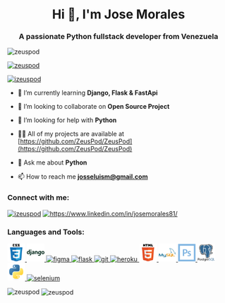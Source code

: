 
                    

<h1 align="center">Hi 👋, I'm Jose Morales</h1>
<h3 align="center">A passionate Python fullstack developer from Venezuela</h3>

<p align="left"> <img src="https://komarev.com/ghpvc/?username=zeuspod&label=Profile%20views&color=0e75b6&style=flat" alt="zeuspod" /> </p>

<p align="left"> <a href="https://github.com/ryo-ma/github-profile-trophy"><img src="https://github-profile-trophy.vercel.app/?username=zeuspod" alt="zeuspod" /></a> </p>

<p align="left"> <a href="https://twitter.com/izeuspod" target="blank"><img src="https://img.shields.io/twitter/follow/izeuspod?logo=twitter&style=for-the-badge" alt="izeuspod" /></a> </p>

- 🌱 I’m currently learning **Django, Flask & FastApi**

- 👯 I’m looking to collaborate on **Open Source Project**

- 🤝 I’m looking for help with **Python**

- 👨‍💻 All of my projects are available at [https://github.com/ZeusPod/ZeusPod](https://github.com/ZeusPod/ZeusPod)

- 💬 Ask me about **Python**

- 📫 How to reach me **josseluism@gmail.com**

<h3 align="left">Connect with me:</h3>
<p align="left">
<a href="https://twitter.com/izeuspod" target="blank"><img align="center" src="https://raw.githubusercontent.com/rahuldkjain/github-profile-readme-generator/master/src/images/icons/Social/twitter.svg" alt="izeuspod" height="30" width="40" /></a>
<a href="https://linkedin.com/in/https://www.linkedin.com/in/josemorales81/" target="blank"><img align="center" src="https://raw.githubusercontent.com/rahuldkjain/github-profile-readme-generator/master/src/images/icons/Social/linked-in-alt.svg" alt="https://www.linkedin.com/in/josemorales81/" height="30" width="40" /></a>
</p>

<h3 align="left">Languages and Tools:</h3>
<p align="left"> <a href="https://www.w3schools.com/css/" target="_blank"> <img src="https://raw.githubusercontent.com/devicons/devicon/master/icons/css3/css3-original-wordmark.svg" alt="css3" width="40" height="40"/> </a> <a href="https://www.djangoproject.com/" target="_blank"> <img src="https://raw.githubusercontent.com/github/explore/7456fdff59816d37ef383a6c8f32a26ff7332db2/topics/django/django.png" alt="django" width="40" height="40"/> </a> <a href="https://www.figma.com/" target="_blank"> <img src="https://www.vectorlogo.zone/logos/figma/figma-icon.svg" alt="figma" width="40" height="40"/> </a> <a href="https://flask.palletsprojects.com/" target="_blank"> <img src="https://www.vectorlogo.zone/logos/pocoo_flask/pocoo_flask-icon.svg" alt="flask" width="40" height="40"/> </a> <a href="https://git-scm.com/" target="_blank"> <img src="https://www.vectorlogo.zone/logos/git-scm/git-scm-icon.svg" alt="git" width="40" height="40"/> </a> <a href="https://heroku.com" target="_blank"> <img src="https://www.vectorlogo.zone/logos/heroku/heroku-icon.svg" alt="heroku" width="40" height="40"/> </a> <a href="https://www.w3.org/html/" target="_blank"> <img src="https://raw.githubusercontent.com/devicons/devicon/master/icons/html5/html5-original-wordmark.svg" alt="html5" width="40" height="40"/> </a> <a href="https://www.mysql.com/" target="_blank"> <img src="https://raw.githubusercontent.com/devicons/devicon/master/icons/mysql/mysql-original-wordmark.svg" alt="mysql" width="40" height="40"/> </a> <a href="https://www.photoshop.com/en" target="_blank"> <img src="https://raw.githubusercontent.com/devicons/devicon/master/icons/photoshop/photoshop-line.svg" alt="photoshop" width="40" height="40"/> </a> <a href="https://www.postgresql.org" target="_blank"> <img src="https://raw.githubusercontent.com/devicons/devicon/master/icons/postgresql/postgresql-original-wordmark.svg" alt="postgresql" width="40" height="40"/> </a> <a href="https://www.python.org" target="_blank"> <img src="https://raw.githubusercontent.com/devicons/devicon/master/icons/python/python-original.svg" alt="python" width="40" height="40"/> </a> <a href="https://www.selenium.dev" target="_blank"> <img src="https://raw.githubusercontent.com/detain/svg-logos/780f25886640cef088af994181646db2f6b1a3f8/svg/selenium-logo.svg" alt="selenium" width="40" height="40"/> </a> <a  <img src="https://cdn.jsdelivr.net/gh/devicons/devicon/icons/javascript/javascript-original.svg" />
 </a> </p>

<p><img align="left" src="https://github-readme-stats.vercel.app/api/top-langs?username=zeuspod&show_icons=true&locale=en&layout=compact" alt="zeuspod" /></p>

<p>&nbsp;<img align="center" src="https://github-readme-stats.vercel.app/api?username=zeuspod&show_icons=true&theme=radical" alt="zeuspod" /></p>

